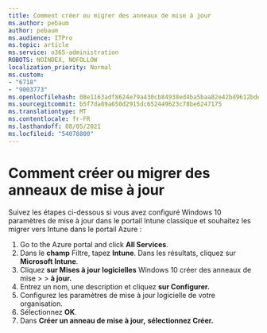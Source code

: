 ```yaml
---
title: Comment créer ou migrer des anneaux de mise à jour
ms.author: pebaum
author: pebaum
ms.audience: ITPro
ms.topic: article
ms.service: o365-administration
ROBOTS: NOINDEX, NOFOLLOW
localization_priority: Normal
ms.custom:
- "6718"
- "9003773"
ms.openlocfilehash: 08e1163adf8624e79a430cb84938ed4ba5baa82e42bd9612bde8ad18efd0b3cb
ms.sourcegitcommit: b5f7da89a650d2915dc652449623c78be6247175
ms.translationtype: MT
ms.contentlocale: fr-FR
ms.lasthandoff: 08/05/2021
ms.locfileid: "54078800"
---
```

# <a name="how-to-create-or-migrate-update-rings"></a>Comment créer ou migrer des anneaux de mise à jour

Suivez les étapes ci-dessous si vous avez configuré Windows 10 paramètres de mise à jour dans le portail Intune classique et souhaitez les migrer vers Intune dans le portail Azure :

1. Go to the Azure portal and click **All Services**.
2. Dans le **champ** Filtre, tapez **Intune**. Dans les résultats, cliquez sur **Microsoft Intune**.
3. Cliquez **sur Mises à jour logicielles** Windows 10 créer des anneaux de mise  >    >  **à jour.**
4. Entrez un nom, une description et cliquez **sur Configurer.**
5. Configurez les paramètres de mise à jour logicielle de votre organisation.
6. Sélectionnez **OK**.
7. Dans **Créer un anneau de mise à jour,** **sélectionnez Créer.**

